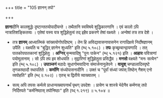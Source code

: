 +++
title = "105 ज्ञानन् तपो"

+++


**ज्ञाना**दीनि कालशुद्धेः दृष्टान्ततयोपादीयन्ते । तथैतानि स्वविषये शुद्धिकारणानि । एवं कालो ऽपि नात्रातिशङ्कितव्यः । एतेषां यस्य यत्र शुद्धिहेतुत्वं तद् इहैव प्रकरणे तेषां वक्ष्यते । अन्येषां तत्र तत्र देशे ।

- तत्र **ज्ञानम्** आध्यात्मिकं सांख्ययोगोपदिष्टम् । तेन हि अविद्यावासनापासनेन रागादिक्षये निर्दोषज्ञानम् उपैति । वक्ष्यति च "बुद्धिर् ज्ञानेन शुध्यति" इति (म्ध् ५.१०८) । **तपः** कृच्छ्रचान्द्रायणादि । तत् पातकोपपातकानां शुद्धिहेतुः । **अग्निर्** मृन्मयादिषु "पुनः पाकेन" (म्ध् ५.१२१) इति । **आहारः** पवित्राणां पयोमूलानाम् । सो ऽपि तप इव शोधयति । मृद्वारिणां शुद्धिहेतुता प्रसिद्धैव । **मनसो** वक्ष्यते "मनः सत्येन" इति (म्ध् ५.१०८) । **उपाञ्जनं** मठादेः सुधागोमयादिना संमार्जनानुलेपने । **वायुश्** चण्डालादिस्पृष्टे तृणकाष्ठादौ रथापतिते । **कर्माणि** संध्योपासनादीनि । उक्तं च "पूर्वां संध्यां जपंस् तिष्ठेन् नैशम् एनो व्यपोहति" इति (म्ध् २.१०२) । एतच् च द्वितीये व्याख्यातम् । 

- सत्य् अपि तपसः कर्मत्वे प्राधान्यख्यापनार्थं पृथग् उपदेशः । प्रायेण च शास्त्रे भेदेनैव कर्मणस् तपो निर्दिश्यते "कर्मनिष्ठास् तपोनिष्ठाः" इति (य्ध् १.२१९) ॥ ५.१०४ ॥
